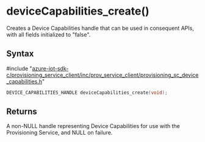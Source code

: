 # deviceCapabilities_create()

Creates a Device Capabilities handle that can be used in consequent APIs, with all fields initialized to "false".

## Syntax

\#include "[azure-iot-sdk-c/provisioning_service_client/inc/prov_service_client/provisioning_sc_device_capabilities.h](../iot-c-ref-provisioning-sc-device-capabilities-h.md)"  
```C
DEVICE_CAPABILITIES_HANDLE deviceCapabilities_create(void);
```

## Returns
A non-NULL handle representing Device Capabilities for use with the Provisioning Service, and NULL on failure.

